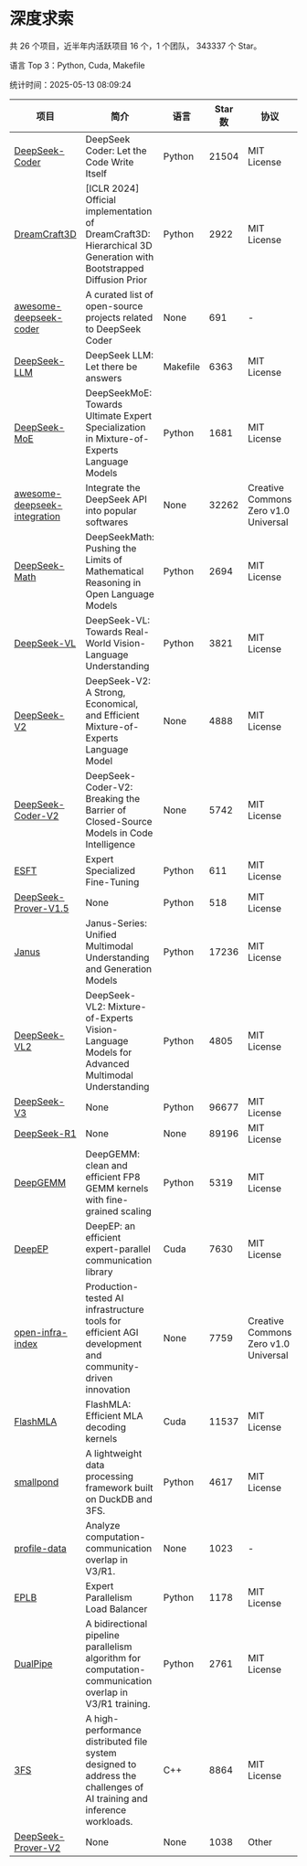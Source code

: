 # 深度求索

共 26 个项目，近半年内活跃项目 16 个，1 个团队， 343337 个 Star。

语言 Top 3：Python, Cuda, Makefile

统计时间：2025-05-13 08:09:24

| 项目 | 简介 | 语言 | Star 数 | 协议 | 创建时间 | 最后更新时间 | 最后提交时间 |
| --- | --- | --- | --- | --- | --- | --- | --- |
| [DeepSeek-Coder](https://github.com/deepseek-ai/DeepSeek-Coder) | DeepSeek Coder: Let the Code Write Itself | Python | 21504 | MIT License | 2023-10-20 | 2025-05-13 | 2024-05-21 |
| [DreamCraft3D](https://github.com/deepseek-ai/DreamCraft3D) | [ICLR 2024] Official implementation of DreamCraft3D: Hierarchical 3D Generation with Bootstrapped Diffusion Prior | Python | 2922 | MIT License | 2023-10-23 | 2025-05-13 | 2025-04-22 |
| [awesome-deepseek-coder](https://github.com/deepseek-ai/awesome-deepseek-coder) | A curated list of open-source projects related to DeepSeek Coder | None | 691 | - | 2023-11-06 | 2025-05-13 | 2024-04-03 |
| [DeepSeek-LLM](https://github.com/deepseek-ai/DeepSeek-LLM) | DeepSeek LLM: Let there be answers | Makefile | 6363 | MIT License | 2023-11-29 | 2025-05-13 | 2024-02-04 |
| [DeepSeek-MoE](https://github.com/deepseek-ai/DeepSeek-MoE) | DeepSeekMoE: Towards Ultimate Expert Specialization in Mixture-of-Experts Language Models | Python | 1681 | MIT License | 2024-01-02 | 2025-05-13 | 2024-01-16 |
| [awesome-deepseek-integration](https://github.com/deepseek-ai/awesome-deepseek-integration) | Integrate the DeepSeek API into popular softwares | None | 32262 | Creative Commons Zero v1.0 Universal | 2024-01-11 | 2025-05-13 | 2025-04-28 |
| [DeepSeek-Math](https://github.com/deepseek-ai/DeepSeek-Math) | DeepSeekMath: Pushing the Limits of Mathematical Reasoning in Open Language Models | Python | 2694 | MIT License | 2024-02-05 | 2025-05-13 | 2024-04-15 |
| [DeepSeek-VL](https://github.com/deepseek-ai/DeepSeek-VL) | DeepSeek-VL: Towards Real-World Vision-Language Understanding | Python | 3821 | MIT License | 2024-03-07 | 2025-05-13 | 2024-04-24 |
| [DeepSeek-V2](https://github.com/deepseek-ai/DeepSeek-V2) | DeepSeek-V2: A Strong, Economical, and Efficient Mixture-of-Experts Language Model | None | 4888 | MIT License | 2024-04-22 | 2025-05-13 | 2024-09-25 |
| [DeepSeek-Coder-V2](https://github.com/deepseek-ai/DeepSeek-Coder-V2) | DeepSeek-Coder-V2: Breaking the Barrier of Closed-Source Models in Code Intelligence | None | 5742 | MIT License | 2024-06-14 | 2025-05-13 | 2024-09-24 |
| [ESFT](https://github.com/deepseek-ai/ESFT) | Expert Specialized Fine-Tuning | Python | 611 | MIT License | 2024-07-04 | 2025-05-13 | 2024-09-22 |
| [DeepSeek-Prover-V1.5](https://github.com/deepseek-ai/DeepSeek-Prover-V1.5) | None | Python | 518 | MIT License | 2024-08-15 | 2025-05-13 | 2024-08-16 |
| [Janus](https://github.com/deepseek-ai/Janus) | Janus-Series: Unified Multimodal Understanding and Generation Models | Python | 17236 | MIT License | 2024-10-18 | 2025-05-13 | 2025-02-01 |
| [DeepSeek-VL2](https://github.com/deepseek-ai/DeepSeek-VL2) | DeepSeek-VL2: Mixture-of-Experts Vision-Language Models for Advanced Multimodal Understanding | Python | 4805 | MIT License | 2024-12-13 | 2025-05-13 | 2025-02-26 |
| [DeepSeek-V3](https://github.com/deepseek-ai/DeepSeek-V3) | None | Python | 96677 | MIT License | 2024-12-26 | 2025-05-13 | 2025-04-09 |
| [DeepSeek-R1](https://github.com/deepseek-ai/DeepSeek-R1) | None | None | 89196 | MIT License | 2025-01-20 | 2025-05-13 | 2025-04-09 |
| [DeepGEMM](https://github.com/deepseek-ai/DeepGEMM) | DeepGEMM: clean and efficient FP8 GEMM kernels with fine-grained scaling | Python | 5319 | MIT License | 2025-02-13 | 2025-05-13 | 2025-05-13 |
| [DeepEP](https://github.com/deepseek-ai/DeepEP) | DeepEP: an efficient expert-parallel communication library | Cuda | 7630 | MIT License | 2025-02-17 | 2025-05-13 | 2025-05-12 |
| [open-infra-index](https://github.com/deepseek-ai/open-infra-index) | Production-tested AI infrastructure tools for efficient AGI development and community-driven innovation | None | 7759 | Creative Commons Zero v1.0 Universal | 2025-02-21 | 2025-05-13 | 2025-04-14 |
| [FlashMLA](https://github.com/deepseek-ai/FlashMLA) | FlashMLA: Efficient MLA decoding kernels | Cuda | 11537 | MIT License | 2025-02-21 | 2025-05-13 | 2025-04-29 |
| [smallpond](https://github.com/deepseek-ai/smallpond) | A lightweight data processing framework built on DuckDB and 3FS. | Python | 4617 | MIT License | 2025-02-24 | 2025-05-13 | 2025-03-05 |
| [profile-data](https://github.com/deepseek-ai/profile-data) | Analyze computation-communication overlap in V3/R1. | None | 1023 | - | 2025-02-26 | 2025-05-13 | 2025-03-21 |
| [EPLB](https://github.com/deepseek-ai/EPLB) | Expert Parallelism Load Balancer | Python | 1178 | MIT License | 2025-02-26 | 2025-05-13 | 2025-03-24 |
| [DualPipe](https://github.com/deepseek-ai/DualPipe) | A bidirectional pipeline parallelism algorithm for computation-communication overlap in V3/R1 training. | Python | 2761 | MIT License | 2025-02-26 | 2025-05-13 | 2025-03-10 |
| [3FS](https://github.com/deepseek-ai/3FS) |  A high-performance distributed file system designed to address the challenges of AI training and inference workloads.  | C++ | 8864 | MIT License | 2025-02-27 | 2025-05-13 | 2025-05-07 |
| [DeepSeek-Prover-V2](https://github.com/deepseek-ai/DeepSeek-Prover-V2) | None | None | 1038 | Other | 2025-04-30 | 2025-05-13 | 2025-04-30 |
